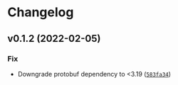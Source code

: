 # Changelog

<!--next-version-placeholder-->

## v0.1.2 (2022-02-05)
### Fix
* Downgrade protobuf dependency to <3.19 ([`583fa34`](https://github.com/shawwn/tensorflow-checkpoint-reader/commit/583fa343def165674c87b82fb2dbb6dad7084718))
